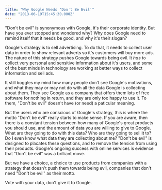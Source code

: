 ```yaml
---
title: "Why Google Needs 'Don't Be Evil'"
date: "2013-06-19T15:45:30.000Z"
---
```


"Don't be evil" is synonymous with Google, it's their corporate identity. But have you ever stopped and wondered why? Why does Google need to remind itself that it needs be good, and why it's their slogan?

Google's strategy is to sell advertising. To do that, it needs to collect user data in order to show relevant adverts so it's customers will buy more ads. The nature of this strategy pushes Google towards being evil. It _has_ to collect very personal and sensitive information about it's users, and some of the best minds in technology are working at better ways to collect information and sell ads.

It still boggles my mind how many people don't see Google's motivations, and what they may or may not do with all the data Google is collecting about them. They see Google as a company that offers them lots of free software for nothing in return, and they are only too happy to use it. To them, "Don't be evil" doesn't have (or need) a paticular meaning.

But the users who are conscious of Google's strategy, this is where the motto "Don't be evil" really starts to make sense. If you are aware, then there is a constant tension between how many of Google's great products you should use, and the amount of data you are willing to give to Google. What are they going to do with this data? Who are they going to sell it to? Do I even know what data they are collecting about me? "Don't be evil" is designed to placates these questions, and to remove the tension from using their products. Google's ongoing success with online services is evidence that "Don't be evil" was a brilliant move.

But we have a choice, a choice to use products from companies with a strategy that doesn't push them towards being evil, companies that don't need "Don't be evil" as their motto.

Vote with your data, don't give it to Google.